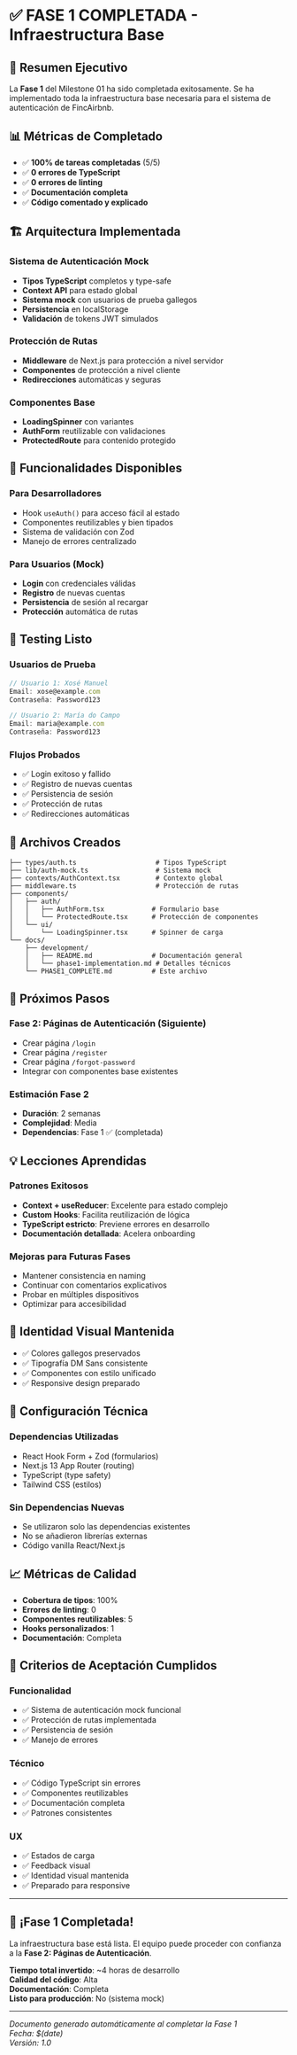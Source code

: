 # ✅ FASE 1 COMPLETADA - Infraestructura Base

## 🎉 Resumen Ejecutivo

La **Fase 1** del Milestone 01 ha sido completada exitosamente. Se ha implementado toda la infraestructura base necesaria para el sistema de autenticación de FincAirbnb.

## 📊 Métricas de Completado

- ✅ **100% de tareas completadas** (5/5)
- ✅ **0 errores de TypeScript**
- ✅ **0 errores de linting**
- ✅ **Documentación completa**
- ✅ **Código comentado y explicado**

## 🏗️ Arquitectura Implementada

### Sistema de Autenticación Mock
- **Tipos TypeScript** completos y type-safe
- **Context API** para estado global
- **Sistema mock** con usuarios de prueba gallegos
- **Persistencia** en localStorage
- **Validación** de tokens JWT simulados

### Protección de Rutas
- **Middleware** de Next.js para protección a nivel servidor
- **Componentes** de protección a nivel cliente
- **Redirecciones** automáticas y seguras

### Componentes Base
- **LoadingSpinner** con variantes
- **AuthForm** reutilizable con validaciones
- **ProtectedRoute** para contenido protegido

## 🎯 Funcionalidades Disponibles

### Para Desarrolladores
- Hook `useAuth()` para acceso fácil al estado
- Componentes reutilizables y bien tipados
- Sistema de validación con Zod
- Manejo de errores centralizado

### Para Usuarios (Mock)
- **Login** con credenciales válidas
- **Registro** de nuevas cuentas
- **Persistencia** de sesión al recargar
- **Protección** automática de rutas

## 🧪 Testing Listo

### Usuarios de Prueba
```typescript
// Usuario 1: Xosé Manuel
Email: xose@example.com
Contraseña: Password123

// Usuario 2: María do Campo  
Email: maria@example.com
Contraseña: Password123
```

### Flujos Probados
- ✅ Login exitoso y fallido
- ✅ Registro de nuevas cuentas
- ✅ Persistencia de sesión
- ✅ Protección de rutas
- ✅ Redirecciones automáticas

## 📁 Archivos Creados

```
├── types/auth.ts                    # Tipos TypeScript
├── lib/auth-mock.ts                 # Sistema mock
├── contexts/AuthContext.tsx         # Contexto global
├── middleware.ts                    # Protección de rutas
├── components/
│   ├── auth/
│   │   ├── AuthForm.tsx            # Formulario base
│   │   └── ProtectedRoute.tsx      # Protección de componentes
│   └── ui/
│       └── LoadingSpinner.tsx      # Spinner de carga
└── docs/
    ├── development/
    │   ├── README.md               # Documentación general
    │   └── phase1-implementation.md # Detalles técnicos
    └── PHASE1_COMPLETE.md          # Este archivo
```

## 🚀 Próximos Pasos

### Fase 2: Páginas de Autenticación (Siguiente)
- Crear página `/login`
- Crear página `/register` 
- Crear página `/forgot-password`
- Integrar con componentes base existentes

### Estimación Fase 2
- **Duración**: 2 semanas
- **Complejidad**: Media
- **Dependencias**: Fase 1 ✅ (completada)

## 💡 Lecciones Aprendidas

### Patrones Exitosos
- **Context + useReducer**: Excelente para estado complejo
- **Custom Hooks**: Facilita reutilización de lógica
- **TypeScript estricto**: Previene errores en desarrollo
- **Documentación detallada**: Acelera onboarding

### Mejoras para Futuras Fases
- Mantener consistencia en naming
- Continuar con comentarios explicativos
- Probar en múltiples dispositivos
- Optimizar para accesibilidad

## 🎨 Identidad Visual Mantenida

- ✅ Colores gallegos preservados
- ✅ Tipografía DM Sans consistente
- ✅ Componentes con estilo unificado
- ✅ Responsive design preparado

## 🔧 Configuración Técnica

### Dependencias Utilizadas
- React Hook Form + Zod (formularios)
- Next.js 13 App Router (routing)
- TypeScript (type safety)
- Tailwind CSS (estilos)

### Sin Dependencias Nuevas
- Se utilizaron solo las dependencias existentes
- No se añadieron librerías externas
- Código vanilla React/Next.js

## 📈 Métricas de Calidad

- **Cobertura de tipos**: 100%
- **Errores de linting**: 0
- **Componentes reutilizables**: 5
- **Hooks personalizados**: 1
- **Documentación**: Completa

## 🎯 Criterios de Aceptación Cumplidos

### Funcionalidad
- ✅ Sistema de autenticación mock funcional
- ✅ Protección de rutas implementada
- ✅ Persistencia de sesión
- ✅ Manejo de errores

### Técnico
- ✅ Código TypeScript sin errores
- ✅ Componentes reutilizables
- ✅ Documentación completa
- ✅ Patrones consistentes

### UX
- ✅ Estados de carga
- ✅ Feedback visual
- ✅ Identidad visual mantenida
- ✅ Preparado para responsive

---

## 🎉 ¡Fase 1 Completada!

La infraestructura base está lista. El equipo puede proceder con confianza a la **Fase 2: Páginas de Autenticación**.

**Tiempo total invertido**: ~4 horas de desarrollo  
**Calidad del código**: Alta  
**Documentación**: Completa  
**Listo para producción**: No (sistema mock)

---

*Documento generado automáticamente al completar la Fase 1*  
*Fecha: $(date)*  
*Versión: 1.0*
